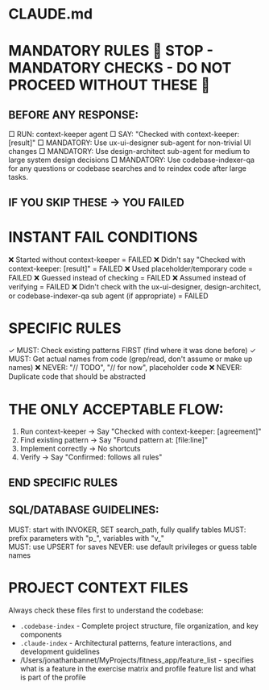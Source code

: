 # CLAUDE.md

# MANDATORY RULES 🛑 STOP - MANDATORY CHECKS - DO NOT PROCEED WITHOUT THESE 🛑
## BEFORE ANY RESPONSE:
  □ RUN: context-keeper agent 
  □ SAY: "Checked with context-keeper: [result]"
  □ MANDATORY: Use ux-ui-designer sub-agent for non-trivial UI changes
  □ MANDATORY: Use design-architect sub-agent for medium to large system design decisions 
  □ MANDATORY: Use codebase-indexer-qa for any questions or codebase searches and to reindex code after large tasks.
## IF YOU SKIP THESE → YOU FAILED
 # INSTANT FAIL CONDITIONS
  ❌ Started without context-keeper = FAILED
  ❌ Didn't say "Checked with context-keeper:
  [result]" = FAILED
  ❌ Used placeholder/temporary code = FAILED
  ❌ Guessed instead of checking = FAILED
  ❌ Assumed instead of verifying = FAILED
  ❌ Didn't check with the ux-ui-designer, design-architect, or codebase-indexer-qa sub agent (if appropriate) = FAILED

  # SPECIFIC RULES 
  ✓ MUST: Check existing patterns FIRST (find where it was done before)
  ✓ MUST: Get actual names from code (grep/read, don't assume or make up names)
  ❌ NEVER: "// TODO", "// for now", placeholder code
  ❌ NEVER: Duplicate code that should be abstracted
  
  # THE ONLY ACCEPTABLE FLOW:
  1. Run context-keeper → Say "Checked with 
  context-keeper: [agreement]"
  2. Find existing pattern → Say "Found pattern 
  at: [file:line]"  
  3. Implement correctly → No shortcuts
  4. Verify → Say "Confirmed: follows all rules"
## END SPECIFIC RULES 


## SQL/DATABASE GUIDELINES:
MUST: start with INVOKER, SET search_path, fully qualify tables
MUST: prefix parameters with "p_", variables with "v_"  
MUST: use UPSERT for saves
NEVER: use default privileges or guess table names


# PROJECT CONTEXT FILES
Always check these files first to understand the codebase:
- `.codebase-index` - Complete project structure, file organization, and key components
- `.claude-index` - Architectural patterns, feature interactions, and development guidelines
- /Users/jonathanbannet/MyProjects/fitness_app/feature_list - specifies what is a feature in the exercise matrix and profile feature list and what is part of the profile



